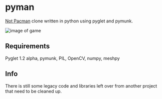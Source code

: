 pyman
=====
[Not Pacman](http://stabyourself.net/notpacman/) clone written in python using pyglet and pymunk.

![image of game](http://i.imgur.com/btyLHGC.gif)

Requirements
------------
Pyglet 1.2 alpha, pymunk, PIL, OpenCV, numpy, meshpy


Info
----
There is still some legacy code and libraries left over from another project that need to be cleaned up.
